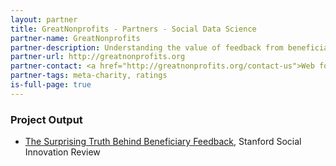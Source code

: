 ```yaml
---
layout: partner
title: GreatNonprofits - Partners - Social Data Science
partner-name: GreatNonprofits
partner-description: Understanding the value of feedback from beneficiaries; constructing a meaningful nonprofit rating when feedback comes from disparate sources
partner-url: http://greatnonprofits.org
partner-contact: <a href="http://greatnonprofits.org/contact-us">Web form</a>
partner-tags: meta-charity, ratings
is-full-page: true
---
```


### Project Output

- <a href="http://www.ssireview.org/blog/entry/the_surprising_truth_behind_beneficiary_feedback">The Surprising Truth Behind Beneficiary Feedback</a>, Stanford Social Innovation Review
